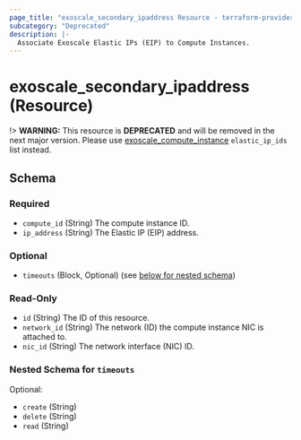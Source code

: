 ```yaml
---
page_title: "exoscale_secondary_ipaddress Resource - terraform-provider-exoscale"
subcategory: "Deprecated"
description: |-
  Associate Exoscale Elastic IPs (EIP) to Compute Instances.
---
```


# exoscale_secondary_ipaddress (Resource)

!> **WARNING:** This resource is **DEPRECATED** and will be removed in the next major version. Please use [exoscale_compute_instance](./compute_instance.md) `elastic_ip_ids` list instead.



<!-- schema generated by tfplugindocs -->
## Schema

### Required

- `compute_id` (String) The compute instance ID.
- `ip_address` (String) The Elastic IP (EIP) address.

### Optional

- `timeouts` (Block, Optional) (see [below for nested schema](#nestedblock--timeouts))

### Read-Only

- `id` (String) The ID of this resource.
- `network_id` (String) The network (ID) the compute instance NIC is attached to.
- `nic_id` (String) The network interface (NIC) ID.

<a id="nestedblock--timeouts"></a>
### Nested Schema for `timeouts`

Optional:

- `create` (String)
- `delete` (String)
- `read` (String)


